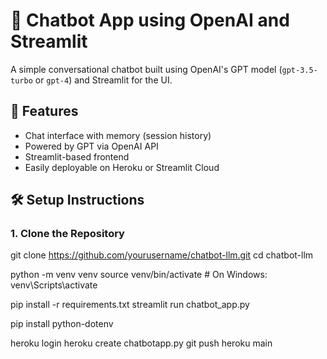 # 🤖 Chatbot App using OpenAI and Streamlit

A simple conversational chatbot built using OpenAI's GPT model (`gpt-3.5-turbo` or `gpt-4`) and Streamlit for the UI.

## 🔧 Features
- Chat interface with memory (session history)
- Powered by GPT via OpenAI API
- Streamlit-based frontend
- Easily deployable on Heroku or Streamlit Cloud

## 🛠️ Setup Instructions

### 1. Clone the Repository

git clone https://github.com/yourusername/chatbot-llm.git
cd chatbot-llm

python -m venv venv
source venv/bin/activate  # On Windows: venv\Scripts\activate

pip install -r requirements.txt
streamlit run chatbot_app.py

pip install python-dotenv


heroku login
heroku create chatbotapp.py
git push heroku main
